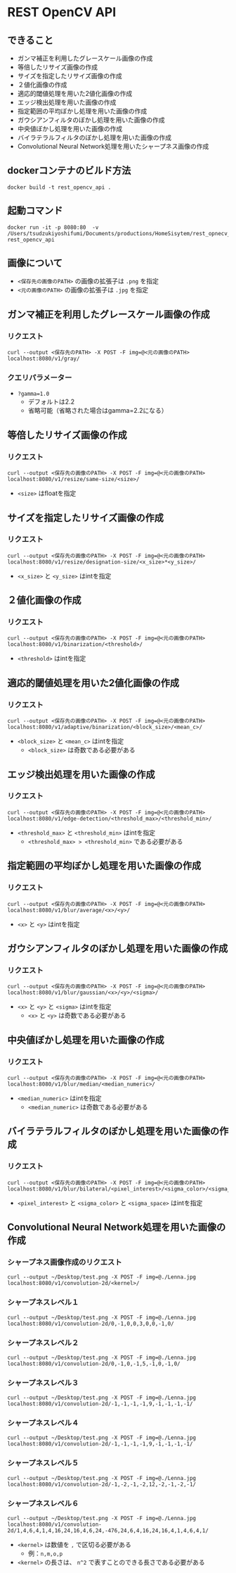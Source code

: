 # REST OpenCV API

## できること

- ガンマ補正を利用したグレースケール画像の作成
- 等倍したリサイズ画像の作成
- サイズを指定したリサイズ画像の作成
- ２値化画像の作成
- 適応的閾値処理を用いた2値化画像の作成
- エッジ検出処理を用いた画像の作成
- 指定範囲の平均ぼかし処理を用いた画像の作成
- ガウシアンフィルタのぼかし処理を用いた画像の作成
- 中央値ぼかし処理を用いた画像の作成
- バイラテラルフィルタのぼかし処理を用いた画像の作成
- Convolutional Neural Network処理を用いたシャープネス画像の作成

## dockerコンテナのビルド方法

```
docker build -t rest_opencv_api .
```

## 起動コマンド

```
docker run -it -p 8080:80  -v /Users/tsudzukiyoshifumi/Documents/productions/HomeSisytem/rest_opnecv_api:/home rest_opencv_api
```

## 画像について

- `<保存先の画像のPATH>` の画像の拡張子は `.png` を指定
- `<元の画像のPATH>` の画像の拡張子は `.jpg` を指定

## ガンマ補正を利用したグレースケール画像の作成

### リクエスト

```
curl --output <保存先のPATH> -X POST -F img=@<元の画像のPATH> localhost:8080/v1/gray/
```

### クエリパラメーター

- `?gamma=1.0`
  - デフォルトは2.2
  - 省略可能（省略された場合はgamma=2.2になる）

## 等倍したリサイズ画像の作成

### リクエスト

```
curl --output <保存先の画像のPATH> -X POST -F img=@<元の画像のPATH> localhost:8080/v1/resize/same-size/<size>/
```

- `<size>` はfloatを指定

## サイズを指定したリサイズ画像の作成

### リクエスト

```
curl --output <保存先の画像のPATH> -X POST -F img=@<元の画像のPATH> localhost:8080/v1/resize/designation-size/<x_size>*<y_size>/
```

- `<x_size>` と `<y_size>` はintを指定

## ２値化画像の作成

### リクエスト

```
curl --output <保存先の画像のPATH> -X POST -F img=@<元の画像のPATH> localhost:8080/v1/binarization/<threshold>/
```

- `<threshold>` はintを指定

## 適応的閾値処理を用いた2値化画像の作成

### リクエスト

```
curl --output <保存先の画像のPATH> -X POST -F img=@<元の画像のPATH> localhost:8080/v1/adaptive/binarization/<block_size>/<mean_c>/
```

- `<block_size>` と `<mean_c>` はintを指定
  - `<block_size>` は奇数である必要がある

## エッジ検出処理を用いた画像の作成

### リクエスト

```
curl --output <保存先の画像のPATH> -X POST -F img=@<元の画像のPATH> localhost:8080/v1/edge-detection/<threshold_max>/<threshold_min>/
```

- `<threshold_max>` と `<threshold_min>` はintを指定
  - `<threshold_max> > <threshold_min>` である必要がある

## 指定範囲の平均ぼかし処理を用いた画像の作成

### リクエスト

```
curl --output <保存先の画像のPATH> -X POST -F img=@<元の画像のPATH> localhost:8080/v1/blur/average/<x>/<y>/
```

- `<x>` と `<y>` はintを指定

## ガウシアンフィルタのぼかし処理を用いた画像の作成

### リクエスト

```
curl --output <保存先の画像のPATH> -X POST -F img=@<元の画像のPATH> localhost:8080/v1/blur/gaussian/<x>/<y>/<sigma>/
```

- `<x>` と `<y>` と `<sigma>` はintを指定
  - `<x>` と `<y>` は奇数である必要がある

## 中央値ぼかし処理を用いた画像の作成

### リクエスト

```
curl --output <保存先の画像のPATH> -X POST -F img=@<元の画像のPATH> localhost:8080/v1/blur/median/<median_numeric>/
```

- `<median_numeric>` はintを指定
  - `<median_numeric>` は奇数である必要がある

## バイラテラルフィルタのぼかし処理を用いた画像の作成

### リクエスト

```
curl --output <保存先の画像のPATH> -X POST -F img=@<元の画像のPATH> localhost:8080/v1/blur/bilateral/<pixel_interest>/<sigma_color>/<sigma_space>/
```

- `<pixel_interest>` と `<sigma_color>` と `<sigma_space>` はintを指定

## Convolutional Neural Network処理を用いた画像の作成

### シャープネス画像作成のリクエスト

```
curl --output ~/Desktop/test.png -X POST -F img=@./Lenna.jpg localhost:8080/v1/convolution-2d/<kernel>/
```

### シャープネスレベル１

```
curl --output ~/Desktop/test.png -X POST -F img=@./Lenna.jpg localhost:8080/v1/convolution-2d/0,-1,0,0,3,0,0,-1,0/
```

### シャープネスレベル２

```
curl --output ~/Desktop/test.png -X POST -F img=@./Lenna.jpg localhost:8080/v1/convolution-2d/0,-1,0,-1,5,-1,0,-1,0/
```

### シャープネスレベル３

```
curl --output ~/Desktop/test.png -X POST -F img=@./Lenna.jpg localhost:8080/v1/convolution-2d/-1,-1,-1,-1,9,-1,-1,-1,-1/
```

### シャープネスレベル４

```
curl --output ~/Desktop/test.png -X POST -F img=@./Lenna.jpg localhost:8080/v1/convolution-2d/-1,-1,-1,-1,9,-1,-1,-1,-1/
```

### シャープネスレベル５

```
curl --output ~/Desktop/test.png -X POST -F img=@./Lenna.jpg localhost:8080/v1/convolution-2d/-1,-2,-1,-2,12,-2,-1,-2,-1/
```

### シャープネスレベル６

```
curl --output ~/Desktop/test.png -X POST -F img=@./Lenna.jpg localhost:8080/v1/convolution-2d/1,4,6,4,1,4,16,24,16,4,6,24,-476,24,6,4,16,24,16,4,1,4,6,4,1/
```

- `<kernel>` は数値を `,` で区切る必要がある
  - 例：`n,m,o,p`
- `<kernel>` の長さは、 `n^2` で表すことのできる長さである必要がある